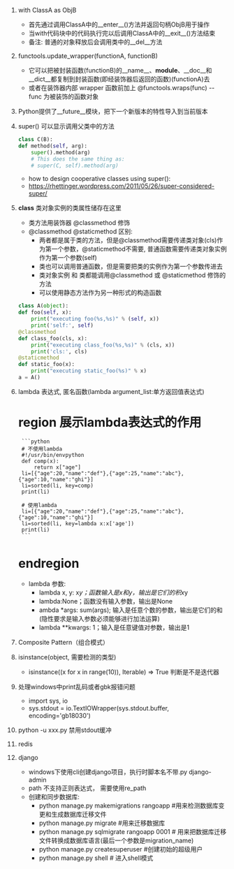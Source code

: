 1. with ClassA as ObjB
    * 首先通过调用ClassA中的__enter__()方法并返回句柄ObjB用于操作
    * 当with代码块中的代码执行完以后调用ClassA中的__exit__()方法结束
    * 备注: 普通的对象释放后会调用类中的__del__方法

2. functools.update_wrapper(functionA, functionB)
    * 它可以把被封装函数(functionB)的__name__、__module__、__doc__和 __dict__都复制到封装函数(即经装饰器后返回的函数)(functionA)去
    * 或者在装饰器内部 wrapper 函数前加上 @functools.wraps(func) -- func 为被装饰的函数对象

3. Python提供了__future__模块，把下一个新版本的特性导入到当前版本

4. super() 可以显示调用父类中的方法
    ```python
    class C(B):
    def method(self, arg):
        super().method(arg)    
        # This does the same thing as:
        # super(C, self).method(arg)
    ```
    * how to design cooperative classes using super():
    * https://rhettinger.wordpress.com/2011/05/26/super-considered-super/

5. __class__ 类对象实例的类属性储存在这里
    * 类方法用装饰器 @classmethod 修饰
    * @classmethod @staticmethod 区别:
        * 两者都是属于类的方法，但是@classmethod需要传递类对象(cls)作为第一个参数，@staticmethod不需要, 普通函数需要传递类对象实例作为第一个参数(self)
        * 类也可以调用普通函数，但是需要把类的实例作为第一个参数传进去
        * 类对象实例 和 类都能调用@classmethod 或 @staticmethod 修饰的方法
        * 可以使用静态方法作为另一种形式的构造函数
    ```python
    class A(object):
    def foo(self, x):
        print("executing foo(%s,%s)" % (self, x))
        print('self:', self)
    @classmethod
    def class_foo(cls, x):
        print("executing class_foo(%s,%s)" % (cls, x))
        print('cls:', cls)
    @staticmethod
    def static_foo(x):
        print("executing static_foo(%s)" % x)    
    a = A()
    ```

6. lambda 表达式, 匿名函数(lambda argument_list:单方返回值表达式)
    # region 展示lambda表达式的作用
        ```python
        # 不使用lambda
        #!/usr/bin/envpython
        def comp(x):
            return x["age"]
        li=[{"age":20,"name":"def"},{"age":25,"name":"abc"},{"age":10,"name":"ghi"}]
        li=sorted(li, key=comp)
        print(li)

        # 使用lambda
        li=[{"age":20,"name":"def"},{"age":25,"name":"abc"},{"age":10,"name":"ghi"}]
        li=sorted(li, key=lambda x:x['age'])
        print(li)
        ```
    # endregion
    * lambda 参数: 
        * lambda x, y: x*y；函数输入是x和y，输出是它们的积x*y
        * lambda:None；函数没有输入参数，输出是None
        * ambda *args: sum(args); 输入是任意个数的参数，输出是它们的和(隐性要求是输入参数必须能够进行加法运算)
        * lambda **kwargs: 1；输入是任意键值对参数，输出是1

7. Composite Pattern（组合模式）

8. isinstance(object, 需要检测的类型)
    * isinstance((x for x in range(10)), Iterable) => True 判断是不是迭代器

9. 处理windows中print乱码或者gbk报错问题
    * import sys, io
    * sys.stdout = io.TextIOWrapper(sys.stdout.buffer, encoding='gb18030')

10. python -u xxx.py 禁用stdout缓冲

11. redis 

12. django
    * windows下使用cli创建django项目，执行时脚本名不带.py  django-admin
    * path 不支持正则表达式， 需要使用re_path
    * 创建和同步数据库:         
        * python manage.py makemigrations rangoapp  #用来检测数据库变更和生成数据库迁移文件
        * python manage.py migrate          #用来迁移数据库
        * python manage.py sqlmigrate rangoapp 0001 # 用来把数据库迁移文件转换成数据库语言(最后一个参数是migration_name)
        * python manage.py createsuperuser  #创建初始的超级用户
        * python manage.py shell            # 进入shell模式